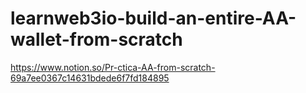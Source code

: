 # learnweb3io-build-an-entire-AA-wallet-from-scratch




https://www.notion.so/Pr-ctica-AA-from-scratch-69a7ee0367c14631bdede6f7fd184895